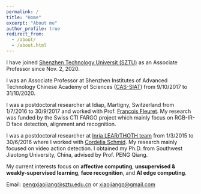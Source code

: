 ```yaml
---
permalink: /
title: "Home"
excerpt: "About me"
author_profile: true
redirect_from: 
  - /about/
  - /about.html
---
```

I have joined [Shenzhen Technology Universit (SZTU)](https://sztu.edu.cn/) as an Associate Professor since Nov. 2, 2020.

I was an Associate Professor at Shenzhen Institutes of Advanced Technology Chinese Academy of Sciences ([CAS-SIAT](http://www.siat.cas.cn/)) from 9/10/2017 to 31/10/2020.

I was a postdoctoral researcher at Idiap, Martigny, Switzerland from 1/7/2016 to 30/9/2017 and worked with Prof. [Francois Fleuret](http://www.idiap.ch/~fleuret/). My research was funded by the Swiss CTI FARGO project which mainly focus on RGB-IR-D face detection, alignment and recognition. 

I was a postdoctoral researcher at [Inria LEAR/THOTH team](http://lear.inrialpes.fr/) from 1/3/2015 to 30/6/2016 where I worked with [Cordelia Schmid](http://lear.inrialpes.fr/people/schmid/). My research mainly focused on video action detection.
I obtained my Ph.D. from Southwest Jiaotong University, China, advised by Prof. PENG Qiang.

My current interests focus on **affective computing**, **unsupervised & weakly-supervised learning**, **face recognition**, and **AI edge computing**.

Email: pengxiaojiang@sztu.edu.cn or xiaojiangp@gmail.com

